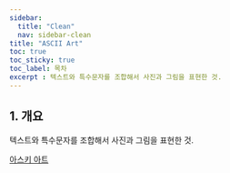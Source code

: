 ```yaml
---
sidebar:
  title: "Clean"
  nav: sidebar-clean
title: "ASCII Art"
toc: true
toc_sticky: true
toc_label: 목차
excerpt : 텍스트와 특수문자를 조합해서 사진과 그림을 표현한 것.
---
```


## 1. 개요

텍스트와 특수문자를 조합해서 사진과 그림을 표현한 것.

[아스키 아트](https://ko.wikipedia.org/wiki/%EC%95%84%EC%8A%A4%ED%82%A4_%EC%95%84%ED%8A%B8)
